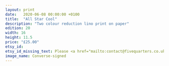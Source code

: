 ```yaml
---
layout: print
date:   2020-06-08 00:00:00 +0100
title:  "All Star Cool"
description: "Two colour reduction lino print on paper"
edition: 20
width: 16
height: 11.5
price: "£25.00"
etsy_id:
etsy_id_missing_text: Please <a href="mailto:contact@fivequarters.co.uk">contact me</a> if you're interested in buying this print.
image_name: Converse-signed
---
```

